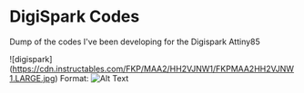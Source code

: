 # DigiSpark Codes
 Dump of the codes I've been developing for the Digispark Attiny85 

![digispark] (https://cdn.instructables.com/FKP/MAA2/HH2VJNW1/FKPMAA2HH2VJNW1.LARGE.jpg)
Format: ![Alt Text](url)
